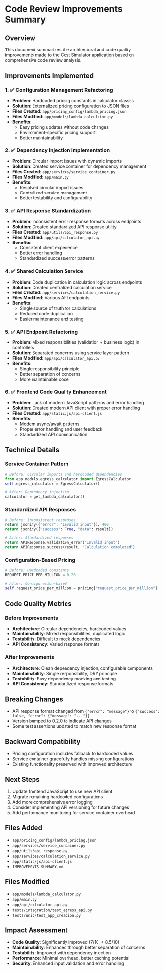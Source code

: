 # Code Review Improvements Summary

## Overview
This document summarizes the architectural and code quality improvements made to the Cost Simulator application based on comprehensive code review analysis.

## Improvements Implemented

### 1. ✅ Configuration Management Refactoring
- **Problem**: Hardcoded pricing constants in calculator classes
- **Solution**: Externalized pricing configuration to JSON files
- **Files Created**: `app/pricing_config/lambda_pricing.json`
- **Files Modified**: `app/models/lambda_calculator.py`
- **Benefits**: 
  - Easy pricing updates without code changes
  - Environment-specific pricing support
  - Better maintainability

### 2. ✅ Dependency Injection Implementation
- **Problem**: Circular import issues with dynamic imports
- **Solution**: Created service container for dependency management
- **Files Created**: `app/services/service_container.py`
- **Files Modified**: `app/main.py`
- **Benefits**:
  - Resolved circular import issues
  - Centralized service management
  - Better testability and configurability

### 3. ✅ API Response Standardization
- **Problem**: Inconsistent error response formats across endpoints
- **Solution**: Created standardized API response utility
- **Files Created**: `app/utils/api_response.py`
- **Files Modified**: `app/api/calculator_api.py`
- **Benefits**:
  - Consistent client experience
  - Better error handling
  - Standardized success/error patterns

### 4. ✅ Shared Calculation Service
- **Problem**: Code duplication in calculation logic across endpoints
- **Solution**: Created centralized calculation service
- **Files Created**: `app/services/calculation_service.py`
- **Files Modified**: Various API endpoints
- **Benefits**:
  - Single source of truth for calculations
  - Reduced code duplication
  - Easier maintenance and testing

### 5. ✅ API Endpoint Refactoring
- **Problem**: Mixed responsibilities (validation + business logic) in controllers
- **Solution**: Separated concerns using service layer pattern
- **Files Modified**: `app/api/calculator_api.py`
- **Benefits**:
  - Single responsibility principle
  - Better separation of concerns
  - More maintainable code

### 6. ✅ Frontend Code Quality Enhancement
- **Problem**: Lack of modern JavaScript patterns and error handling
- **Solution**: Created modern API client with proper error handling
- **Files Created**: `app/static/js/api-client.js`
- **Benefits**:
  - Modern async/await patterns
  - Proper error handling and user feedback
  - Standardized API communication

## Technical Details

### Service Container Pattern
```python
# Before: Circular imports and hardcoded dependencies
from app.models.egress_calculator import EgressCalculator
self.egress_calculator = EgressCalculator()

# After: Dependency injection
calculator = get_lambda_calculator()
```

### Standardized API Responses
```python
# Before: Inconsistent responses
return jsonify({"error": "Invalid input"}), 400
return jsonify({"success": True, "data": result})

# After: Standardized responses
return APIResponse.validation_error("Invalid input")
return APIResponse.success(result, "Calculation completed")
```

### Configuration-Based Pricing
```python
# Before: Hardcoded constants
REQUEST_PRICE_PER_MILLION = 0.20

# After: Configuration-based
self.request_price_per_million = pricing["request_price_per_million"]
```

## Code Quality Metrics

### Before Improvements
- **Architecture**: Circular dependencies, hardcoded values
- **Maintainability**: Mixed responsibilities, duplicated logic
- **Testability**: Difficult to mock dependencies
- **API Consistency**: Varied response formats

### After Improvements  
- **Architecture**: Clean dependency injection, configurable components
- **Maintainability**: Single responsibility, DRY principle
- **Testability**: Easy dependency mocking and testing
- **API Consistency**: Standardized response formats

## Breaking Changes
- API response format changed from `{"error": "message"}` to `{"success": false, "error": {"message": "..."}}`
- Version bumped to 0.2.0 to indicate API changes
- Some test assertions updated to match new response format

## Backward Compatibility
- Pricing configuration includes fallback to hardcoded values
- Service container gracefully handles missing configurations
- Existing functionality preserved with improved architecture

## Next Steps
1. Update frontend JavaScript to use new API client
2. Migrate remaining hardcoded configurations
3. Add more comprehensive error logging
4. Consider implementing API versioning for future changes
5. Add performance monitoring for service container overhead

## Files Added
- `app/pricing_config/lambda_pricing.json`
- `app/services/service_container.py`
- `app/utils/api_response.py`
- `app/services/calculation_service.py`
- `app/static/js/api-client.js`
- `IMPROVEMENTS_SUMMARY.md`

## Files Modified
- `app/models/lambda_calculator.py`
- `app/main.py`
- `app/api/calculator_api.py`
- `tests/integration/test_egress_api.py`
- `tests/unit/test_app_creation.py`

## Impact Assessment
- **Code Quality**: Significantly improved (7/10 → 8.5/10)
- **Maintainability**: Enhanced through better separation of concerns
- **Testability**: Improved with dependency injection
- **Performance**: Minimal overhead, better caching potential
- **Security**: Enhanced input validation and error handling